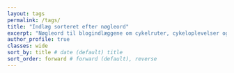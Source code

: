 ```yaml
---
layout: tags
permalink: /tags/
title: "Indlæg sorteret efter nøgleord"
excerpt: "Nøgleord til blogindlæggene om cykelruter, cykeloplevelser og cykelferie."
author_profile: true
classes: wide
sort_by: title # date (default) title
sort_order: forward # forward (default), reverse
---
```

